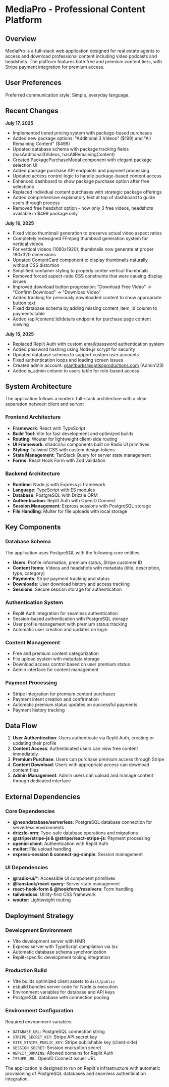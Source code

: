 # MediaPro - Professional Content Platform

## Overview

MediaPro is a full-stack web application designed for real estate agents to access and download professional content including video podcasts and headshots. The platform features both free and premium content tiers, with Stripe payment integration for premium access.

## User Preferences

Preferred communication style: Simple, everyday language.

## Recent Changes

**July 17, 2025**
- Implemented tiered pricing system with package-based purchases
- Added new package options: "Additional 3 Videos" ($199) and "All Remaining Content" ($499)
- Updated database schema with package tracking fields (hasAdditional3Videos, hasAllRemainingContent)
- Created PackagePurchaseModal component with elegant package selection UI
- Added package purchase API endpoints and payment processing
- Updated access control logic to handle package-based content access
- Enhanced dashboard to show package purchase option after free selections
- Replaced individual content purchases with strategic package offerings
- Added comprehensive explanatory text at top of dashboard to guide users through process
- Removed free headshot option - now only 3 free videos, headshots available in $499 package only

**July 16, 2025**
- Fixed video thumbnail generation to preserve actual video aspect ratios
- Completely redesigned FFmpeg thumbnail generation system for vertical videos
- For vertical videos (1080x1920), thumbnails now generate at proper 180x320 dimensions
- Updated ContentCard component to display thumbnails naturally without CSS distortion
- Simplified container styling to properly center vertical thumbnails
- Removed forced aspect-ratio CSS constraints that were causing display issues
- Improved download button progression: "Download Free Video" → "Confirm Download" → "Download Video"
- Added tracking for previously downloaded content to show appropriate button text
- Fixed database schema by adding missing content_item_id column to payments table
- Added /api/content/:id/details endpoint for purchase page content viewing

**July 15, 2025**
- Replaced Replit Auth with custom email/password authentication system
- Added password hashing using Node.js scrypt for security
- Updated database schema to support custom user accounts
- Fixed authentication loops and loading screen issues
- Created admin account: grantburks@optikoproductions.com (Admin123)
- Added is_admin column to users table for role-based access

## System Architecture

The application follows a modern full-stack architecture with a clear separation between client and server:

### Frontend Architecture
- **Framework**: React with TypeScript
- **Build Tool**: Vite for fast development and optimized builds
- **Routing**: Wouter for lightweight client-side routing
- **UI Framework**: shadcn/ui components built on Radix UI primitives
- **Styling**: Tailwind CSS with custom design tokens
- **State Management**: TanStack Query for server state management
- **Forms**: React Hook Form with Zod validation

### Backend Architecture
- **Runtime**: Node.js with Express.js framework
- **Language**: TypeScript with ES modules
- **Database**: PostgreSQL with Drizzle ORM
- **Authentication**: Replit Auth with OpenID Connect
- **Session Management**: Express sessions with PostgreSQL storage
- **File Handling**: Multer for file uploads with local storage

## Key Components

### Database Schema
The application uses PostgreSQL with the following core entities:
- **Users**: Profile information, premium status, Stripe customer ID
- **Content Items**: Videos and headshots with metadata (title, description, type, category)
- **Payments**: Stripe payment tracking and status
- **Downloads**: User download history and access tracking
- **Sessions**: Secure session storage for authentication

### Authentication System
- Replit Auth integration for seamless authentication
- Session-based authentication with PostgreSQL storage
- User profile management with premium status tracking
- Automatic user creation and updates on login

### Content Management
- Free and premium content categorization
- File upload system with metadata storage
- Download access control based on user premium status
- Admin interface for content management

### Payment Processing
- Stripe integration for premium content purchases
- Payment intent creation and confirmation
- Automatic premium status updates on successful payments
- Payment history tracking

## Data Flow

1. **User Authentication**: Users authenticate via Replit Auth, creating or updating their profile
2. **Content Access**: Authenticated users can view free content immediately
3. **Premium Purchase**: Users can purchase premium access through Stripe
4. **Content Download**: Users with appropriate access can download content files
5. **Admin Management**: Admin users can upload and manage content through dedicated interface

## External Dependencies

### Core Dependencies
- **@neondatabase/serverless**: PostgreSQL database connection for serverless environments
- **drizzle-orm**: Type-safe database operations and migrations
- **@stripe/stripe-js & @stripe/react-stripe-js**: Payment processing
- **openid-client**: Authentication with Replit Auth
- **multer**: File upload handling
- **express-session & connect-pg-simple**: Session management

### UI Dependencies
- **@radix-ui/***: Accessible UI component primitives
- **@tanstack/react-query**: Server state management
- **react-hook-form & @hookform/resolvers**: Form handling
- **tailwindcss**: Utility-first CSS framework
- **wouter**: Lightweight routing

## Deployment Strategy

### Development Environment
- Vite development server with HMR
- Express server with TypeScript compilation via tsx
- Automatic database schema synchronization
- Replit-specific development tooling integration

### Production Build
- Vite builds optimized client assets to `dist/public`
- esbuild bundles server code for Node.js execution
- Environment variables for database and API keys
- PostgreSQL database with connection pooling

### Environment Configuration
Required environment variables:
- `DATABASE_URL`: PostgreSQL connection string
- `STRIPE_SECRET_KEY`: Stripe API secret key
- `VITE_STRIPE_PUBLIC_KEY`: Stripe publishable key (client-side)
- `SESSION_SECRET`: Session encryption secret
- `REPLIT_DOMAINS`: Allowed domains for Replit Auth
- `ISSUER_URL`: OpenID Connect issuer URL

The application is designed to run on Replit's infrastructure with automatic provisioning of PostgreSQL databases and seamless authentication integration.